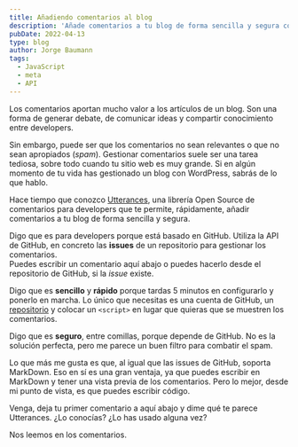 ```yaml
---
title: Añadiendo comentarios al blog
description: 'Añade comentarios a tu blog de forma sencilla y segura con una herramienta basada en la API de las issues de GitHub.'
pubDate: 2022-04-13
type: blog
author: Jorge Baumann
tags:
  - JavaScript
  - meta
  - API
---
```


Los comentarios aportan mucho valor a los artículos de un blog. Son una forma de generar debate, de comunicar ideas y compartir conocimiento entre developers.

Sin embargo, puede ser que los comentarios no sean relevantes o que no sean apropiados (_spam_). Gestionar comentarios suele ser una tarea tediosa, sobre todo cuando tu sitio web es muy grande. Si en algún momento de tu vida has gestionado un blog con WordPress, sabrás de lo que hablo.

Hace tiempo que conozco [Utterances](https://utteranc.es/), una librería Open Source de comentarios para developers que te permite, rápidamente, añadir comentarios a tu blog de forma sencilla y segura.

Digo que es para developers porque está basado en GitHub. Utiliza la API de GitHub, en concreto las **issues** de un repositorio para gestionar los comentarios.  
Puedes escribir un comentario aquí abajo o puedes hacerlo desde el repositorio de GitHub, si la _issue_ existe.

Digo que es **sencillo** y **rápido** porque tardas 5 minutos en configurarlo y ponerlo en marcha. Lo único que necesitas es una cuenta de GitHub, un [repositorio](https://github.com/baumannzone/baumannzonedev-comments) y colocar un `<script>` en lugar que quieras que se muestren los comentarios.

Digo que es **seguro**, entre comillas, porque depende de GitHub. No es la solución perfecta, pero me parece un buen filtro para combatir el spam.

Lo que más me gusta es que, al igual que las issues de GitHub, soporta MarkDown.
Eso en sí es una gran ventaja, ya que puedes escribir en MarkDown y tener una vista previa de los comentarios.
Pero lo mejor, desde mi punto de vista, es que puedes escribir código.

Venga, deja tu primer comentario a aquí abajo y dime qué te parece Utterances. ¿Lo conocías? ¿Lo has usado alguna vez?

Nos leemos en los comentarios.
